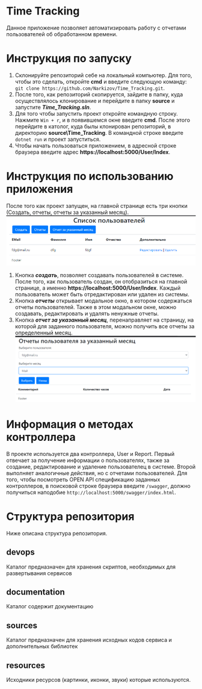 # Time Tracking
Данное приложение позволяет автоматизировать работу с отчетами пользователей об обработанном времени.

# Инструкция по запуску
1. Склонируйте репозиторий себе на локальный компьютер. Для того, чтобы это сделать, откройте **cmd** и введите следующую команду: `git clone https://github.com/Narkizov/Time_Tracking.git`. 
2. После того, как репозиторий скопируется, зайдите в папку, куда осуществлялось клонирование и перейдите в папку **source** и запустите ***Time_Tracking.sln***.
3. Для того чтобы запустить проект откройте командную строку. Нажмите `Win + r`, и в появившемся окне введите **cmd**. После этого перейдите в католог, куда былы клонирован репозиторий, в директорию **source\Time_Tracking**. В командной строке введите `dotnet run` и проект запуститься.
4. Чтобы начать пользоваться приложением, в адресной строке браузера введите адрес **https://localhost:5000/User/Index**.

# Инструкция по использованию приложения
После того как проект запущен, на главной странице есть три кнопки (Создать, отчеты, отчеты за указанный месяц).
![alt text](https://github.com/Narkizov/Time_Tracking/blob/readme-modify/resources/point_main.png)
1. Кнопка ***создать***, позволяет создавать пользователей в системе. После того, как пользователь создан, он отобразиться на главной странице, а именно **https://localhost:5000/User/Index**. Каждый пользователь может быть отредактирован или удален из системы. 
2. Кнопка ***отчеты*** открывает модальное окно, в котором содержаться отчеты пользователей. Также в этом модальном окне, можно создавать, редактировать и удалять ненужные отчеты.
3. Кнопка ***отчет за указанный месяц***, перенаправляет на страницу, на которой для заданного пользователя, можно получить все отчеты за определенный месяц.
![alt text](https://github.com/Narkizov/Time_Tracking/blob/readme-modify/resources/report_for_mounth.png)

# Информация о методах контроллера
В проекте используется два контроллера, User и Report. Первый отвечает за получение информации о пользователях, также за создание, редактирование и удаление пользователец в системе. Второй выполняет аналогичные действия, но с отчетами пользователей. Для того, чтобы посмотреть OPEN API спецификацию заданных контроллеров, в поисковой строке браузера введите `/swagger`, должно получиться наподобие `http://localhost:5000/swagger/index.html`.

# Структура репозитория
Ниже описана структура репозитория.

## devops
Каталог предназначен для хранения скриптов, необходимых для развертывания сервисов

## documentation
Каталог содержит документацию

## sources
Каталог предназначен для хранения исходных кодов сервиса и дополнительных библиотек

## resources
Исходники ресурсов (картинки, иконки, звуки) которые используются.
